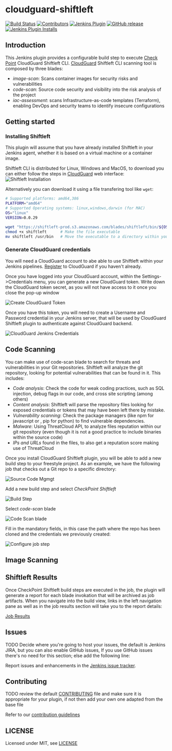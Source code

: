 # cloudguard-shiftleft

[![Build Status](https://ci.jenkins.io/job/Plugins/job/cloudguard-shiftleft-plugin/job/master/badge/icon)](https://ci.jenkins.io/job/Plugins/job/cloudguard-shiftleft-plugin/job/master/)
[![Contributors](https://img.shields.io/github/contributors/jenkinsci/cloudguard-shiftleft-plugin.svg)](https://github.com/jenkinsci/cloudguard-shiftleft-plugin/graphs/contributors)
[![Jenkins Plugin](https://img.shields.io/jenkins/plugin/v/cloudguard-shiftleft.svg)](https://plugins.jenkins.io/cloudguard-shiftleft)
[![GitHub release](https://img.shields.io/github/release/jenkinsci/cloudguard-shiftleft-plugin.svg?label=changelog)](https://github.com/jenkinsci/cloudguard-shiftleft-plugin/releases/latest)
[![Jenkins Plugin Installs](https://img.shields.io/jenkins/plugin/i/cloudguard-shiftleft.svg?color=blue)](https://plugins.jenkins.io/cloudguard-shiftleft)

## Introduction

This Jenkins plugin provides a configurable build step to execute [Check
Point](https://www.checkpoint.com/) CloudGuard Shiftleft CLI.
[CloudGuard](https://secure.dome9.com/v2/) Shiftleft CLI scanning tool is
composed by three blades:

* _image-scan_: Scans container images for security risks and vulnerabilities
* _code-scan_: Source code security and visibility into the risk analysis of the project
* _iac-assessment_: scans Infrastructure-as-code templates (Terraform),
  enabling DevOps and security teams to identify insecure configurations

## Getting started

### Installing Shiftleft

This plugin will assume that you have already installed Shiftleft in your
Jenkins agent, whether it is based on a virtual machine or a container image.

Shiftleft CLI is distributed for Linux, Windows and MacOS, to download you can
either follow the steps in [CloudGuard](https://secure.dome9.com/v2/) web
interface:
![Shiftleft Installation](doc/img/shiftleft_download.gif)

Alternatively you can download it using a file transfering tool like `wget`:

```bash
# Supported platforms: amd64,386
PLATFORM="amd64"
# Supported Operating systems: linux,windows,darwin (for MAC)
OS="linux"
VERSION=0.0.29

wget "https://shiftleft-prod.s3.amazonaws.com/blades/shiftleft/bin/${OS}/${PLATFORM}/${VERSION}/shiftleft"
chmod +x shiftleft      # Make the file executable
mv shiftleft /usr/bin   # Move the executable to a directory within your PATH
```

### Generate CloudGuard credentials

You will need a CloudGuard account to abe able to use Shiftleft within your
Jenkins pipelines. [Register](https://secure.dome9.com/v2/register/invite) to
CloudGuard if you haven't already.

Once you have logged into your CloudGuard account, within the
Settings->Credentials menu, you can generate a new CloudGuard token.  Write
down the CloudGuard token secret, as you will not have access to it once you
close the pop-up window

![Create CloudGuard Token](doc/img/cloudguard_token.gif)

Once you have this token, you will need to create a Username and Password
credential in your Jenkins server, that will be used by CloudGuard Shiftleft
plugin to authenticate against CloudGuard backend.

![CloudGuard Jenkins Credentials](doc/img/cloudguard_jenkins_credentials.png)

## Code Scanning

You can make use of code-scan blade to search for threats and vulnerabilities
in your Git repositories. Shiftleft will analyze the git repository, looking
for potential vulnerabilities that can be found in it. This includes:
- *Code analysis*: Check the code for weak coding practices, such as SQL
  injection, debug flags in our code, and cross site scripting (among others)
- *Content analysis*: Shiftleft will parse the repository files looking for
  exposed credentials or tokens that may have been left there by mistake.
- *Vulnerability scanning*: Check the package managers (like npm for javascript or ,
  pip for python) to find vulnerable dependencies.
- *Malware*: Using ThreatCloud API, to analyze files reputation within our git
  repository (even though it is not a good practice to include binaries within
  the source code)
- *IPs and URLs* found in the files, to also get a reputation score making use of
  ThreatCloud

Once you install CloudGuard Shiftleft plugin, you will be able to add a new
build step to your freestyle project. As an example, we have the following job
that checks out a Git repo to a specific directory:

![Source Code Mgmgt](doc/img/source_code_mgmt.png)

Add a new build step and select _CheckPoint Shiftleft_

![Build Step](doc/img/add_build_step.png)

Select _code-scan_ blade

![Code Scan blade](doc/img/select_blade.png)

Fill in the mandatory fields, in this case the path where the repo has been
cloned and the credentials we previously created:

![Configure job step](doc/img/code_scan_step.png)

## Image Scanning


## Shiftleft Results

Once CheckPoint Shiftleft build steps are executed in the job, the plugin will
generate a report for each blade invokation that will be archived as job
artifacts. When you navigate into the build view, links in the left navigation
pane as well as in the job results section will take you to the report details:

[Job Results](doc/img/job_results.png)


## Issues

TODO Decide where you're going to host your issues, the default is Jenkins JIRA, but you can also enable GitHub issues,
If you use GitHub issues there's no need for this section; else add the following line:

Report issues and enhancements in the [Jenkins issue tracker](https://issues.jenkins-ci.org/).

## Contributing

TODO review the default [CONTRIBUTING](https://github.com/jenkinsci/.github/blob/master/CONTRIBUTING.md) file and make sure it is appropriate for your plugin, if not then add your own one adapted from the base file

Refer to our [contribution guidelines](https://github.com/jenkinsci/.github/blob/master/CONTRIBUTING.md)

## LICENSE

Licensed under MIT, see [LICENSE](LICENSE.md)

